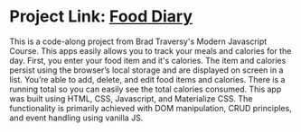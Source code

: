 # Project Link: [Food Diary](https://suspicious-hermann-9a8492.netlify.app/)
This is a code-along project from Brad Traversy's Modern Javascript Course. This apps easily allows you to track your meals and calories for the day. 
First, you enter your food item and it's calories. The item and calories persist using the browser’s local storage and are displayed on screen in a list. You’re able to add, delete, and edit food items and calories. There is a running total so you can easily see the total calories consumed. This app was built using HTML, CSS, Javascript, and Materialize CSS. The functionality is primarily achieved with DOM manipulation, CRUD principles, and event handling using vanilla JS.

